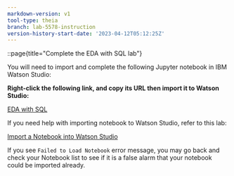 ```yaml
---
markdown-version: v1
tool-type: theia
branch: lab-5578-instruction
version-history-start-date: '2023-04-12T05:12:25Z'
---
```

::page{title="Complete the EDA with SQL lab"}

You will need to import and complete the following Jupyter notebook in IBM Watson Studio:

**Right-click the following link, and copy its URL then import it to Watson Studio:**

[EDA with SQL](https://cf-courses-data.s3.us.cloud-object-storage.appdomain.cloud/IBM-DS0321EN-SkillsNetwork/labs/module_2/jupyter-labs-eda-sql-coursera.ipynb)

If you need help with importing notebook to Watson Studio, refer to this lab:

[Import a Notebook into Watson Studio](https://cf-courses-data.s3.us.cloud-object-storage.appdomain.cloud/IBM-DS0321EN-SkillsNetwork/labs/AddingNotebook_toWatson.md.html)

If you see `Failed to Load Notebook` error message, you may go back and check your Notebook list to see if it is a
false alarm that your notebook could be imported already.
